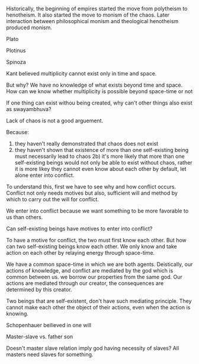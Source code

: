 
Historically, the beginning of empires started the move from polytheism to henotheism. It also started the move to monism of the chaos. Later interaction between philosophical monism and theological henotheism produced monism.

Plato

Plotinus

Spinoza

Kant believed multiplicity cannot exist only in time and space.

But why? We have no knowledge of what exists beyond time and space. How can we know whether multiplicity is possible beyond space-time or not

If one thing can exist withou being created, why can't other things also exist as swayambhuva?

Lack of chaos is not a good arguement.

Because:
1) they haven't really demonstrated that chaos does not exist
2) they haven't shown that existence of more than one self-existing being must necessarily lead to chaos
2b) it's more likely that more than one self-existing beings would not only be able to exist without chaos, rather it is more likey they cannot even know about each other by default, let alone enter into conflict.

To understand this, first we have to see why and how conflict occurs. Conflict not only needs motives but also, sufficient will and method by which to carry out the will for conflict.

We enter into conflict because we want something to be more favorable to us than others.

Can self-existing beings have motives to enter into conflict?

To have a motive for conflict, the two must first know each other. But how can two self-existing beings know each other. We only know and take action on each other by relaying energy through space-time.

We have a common space-time in which we are both agents. Deistically, our actions of knowledge, and conflict are mediated by the god which is common between us. we borrow our properties from the same god. Our actions are mediated through our creator, the consequences are determined by this creator.

Two beings that are self-existent, don't have such mediating principle. They cannot make each other the object of their actions, even when the action is knowing.



Schopenhauer beilieved in one will



Master-slave vs. father son

Doesn't master slave relation imply god having necessity of slaves? All masters need slaves for something.
